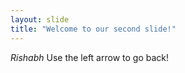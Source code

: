 ```yaml
---
layout: slide
title: "Welcome to our second slide!"
---
```

*Rishabh*
Use the left arrow to go back!